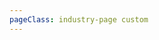 ```yaml
---
pageClass: industry-page custom
---
```


  <industry-hero-section
    :title="'Bank'"
    :description="'Sit molestie vulputate lectus in nibh cursus nascetur tristique posuere.'"
    :imageSrc="'/images/industry-hero.jpg'"
    :imageAlt="'image alt'" 
    />

  <use-cases-with-tabs/>
